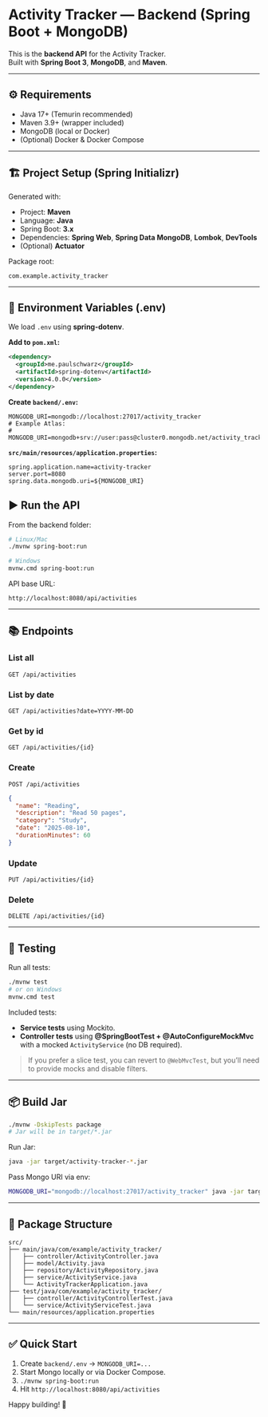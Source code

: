 # Activity Tracker — Backend (Spring Boot + MongoDB)

This is the **backend API** for the Activity Tracker.  
Built with **Spring Boot 3**, **MongoDB**, and **Maven**.

---

## ⚙️ Requirements
- Java 17+ (Temurin recommended)
- Maven 3.9+ (wrapper included)
- MongoDB (local or Docker)
- (Optional) Docker & Docker Compose

---

## 🏗️ Project Setup (Spring Initializr)
Generated with:
- Project: **Maven**
- Language: **Java**
- Spring Boot: **3.x**
- Dependencies: **Spring Web**, **Spring Data MongoDB**, **Lombok**, **DevTools**
- (Optional) **Actuator**

Package root:
```
com.example.activity_tracker
```

---

## 🔐 Environment Variables (.env)
We load `.env` using **spring-dotenv**.

**Add to `pom.xml`:**
```xml
<dependency>
  <groupId>me.paulschwarz</groupId>
  <artifactId>spring-dotenv</artifactId>
  <version>4.0.0</version>
</dependency>
```

**Create `backend/.env`:**
```
MONGODB_URI=mongodb://localhost:27017/activity_tracker
# Example Atlas:
# MONGODB_URI=mongodb+srv://user:pass@cluster0.mongodb.net/activity_tracker
```

**`src/main/resources/application.properties`:**
```properties
spring.application.name=activity-tracker
server.port=8080
spring.data.mongodb.uri=${MONGODB_URI}
```


## ▶️ Run the API
From the backend folder:
```bash
# Linux/Mac
./mvnw spring-boot:run

# Windows
mvnw.cmd spring-boot:run
```

API base URL:
```
http://localhost:8080/api/activities
```

---

## 📚 Endpoints

### List all
`GET /api/activities`

### List by date
`GET /api/activities?date=YYYY-MM-DD`

### Get by id
`GET /api/activities/{id}`

### Create
`POST /api/activities`
```json
{
  "name": "Reading",
  "description": "Read 50 pages",
  "category": "Study",
  "date": "2025-08-10",
  "durationMinutes": 60
}
```

### Update
`PUT /api/activities/{id}`

### Delete
`DELETE /api/activities/{id}`

---

## 🧪 Testing

Run all tests:
```bash
./mvnw test
# or on Windows
mvnw.cmd test
```

Included tests:
- **Service tests** using Mockito.
- **Controller tests** using **@SpringBootTest + @AutoConfigureMockMvc** with a mocked `ActivityService` (no DB required).

> If you prefer a slice test, you can revert to `@WebMvcTest`, but you’ll need to provide mocks and disable filters.

---

## 📦 Build Jar
```bash
./mvnw -DskipTests package
# Jar will be in target/*.jar
```

Run Jar:
```bash
java -jar target/activity-tracker-*.jar
```

Pass Mongo URI via env:
```bash
MONGODB_URI="mongodb://localhost:27017/activity_tracker" java -jar target/activity-tracker-*.jar
```

---


## 🧭 Package Structure
```
src/
├── main/java/com/example/activity_tracker/
│   ├── controller/ActivityController.java
│   ├── model/Activity.java
│   ├── repository/ActivityRepository.java
│   ├── service/ActivityService.java
│   └── ActivityTrackerApplication.java
├── test/java/com/example/activity_tracker/
│   ├── controller/ActivityControllerTest.java
│   └── service/ActivityServiceTest.java
└── main/resources/application.properties
```

---

## ✅ Quick Start
1. Create `backend/.env` → `MONGODB_URI=...`
2. Start Mongo locally or via Docker Compose.
3. `./mvnw spring-boot:run`
4. Hit `http://localhost:8080/api/activities`

Happy building! 🚀
